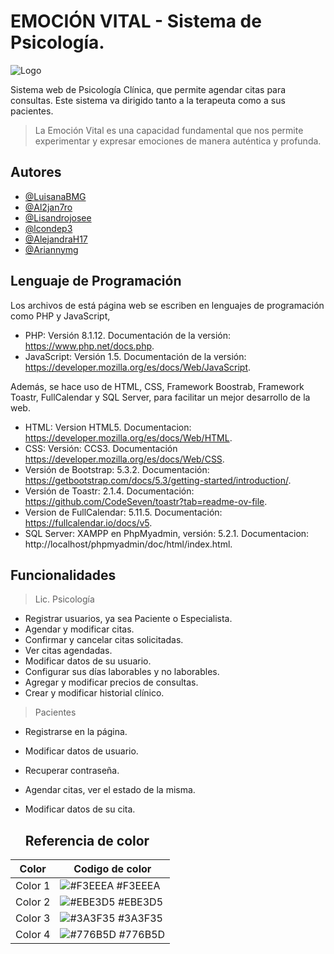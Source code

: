 
# EMOCIÓN VITAL - Sistema de Psicología.


![Logo](https://iaelaonline.com/wp-content/uploads/2024/05/WhatsApp-Image-2024-05-14-at-3.36.23-PM.jpeg)


Sistema web de Psicología Clínica, que permite agendar citas para consultas. Este sistema va dirigido tanto a la terapeuta como a sus pacientes.

> La Emoción Vital es una capacidad fundamental que nos permite experimentar y expresar emociones de manera auténtica y profunda.


## Autores

- [@LuisanaBMG](https://github.com/LuisanaBMG)
- [@Al2jan7ro](https://github.com/Al2jan7ro)
- [@Lisandrojosee](https://github.com/Lisandrojosee)
- [@lcondep3](https://github.com/lcondep3)
- [@AlejandraH17](https://github.com/AlejandraH17)
- [@Ariannymg](https://github.com/Ariannymg)

  
## Lenguaje de Programación

Los archivos de está página web se escriben en lenguajes de programación como PHP y JavaScript,
- PHP: Versión 8.1.12. Documentación de la versión: https://www.php.net/docs.php. 
- JavaScript: Versión 1.5. Documentación de la versión: https://developer.mozilla.org/es/docs/Web/JavaScript. 

Además, se hace uso de HTML, CSS, Framework Boostrab, Framework Toastr, FullCalendar y SQL Server, para facilitar un mejor desarrollo de la web.
- HTML: Version HTML5. Documentacion: https://developer.mozilla.org/es/docs/Web/HTML. 
- CSS: Versión: CCS3. Documentación https://developer.mozilla.org/es/docs/Web/CSS. 
- Versión de Bootstrap: 5.3.2. Documentación: https://getbootstrap.com/docs/5.3/getting-started/introduction/.
- Versión de Toastr: 2.1.4. Documentación: https://github.com/CodeSeven/toastr?tab=readme-ov-file.
- Version de FullCalendar: 5.11.5. Documentación: https://fullcalendar.io/docs/v5.
- SQL Server: XAMPP en PhpMyadmin, versión: 5.2.1.
  Documentacion: http://localhost/phpmyadmin/doc/html/index.html.

## Funcionalidades
> Lic. Psicología
- Registrar usuarios, ya sea Paciente o Especialista.
- Agendar y modificar citas.
- Confirmar y cancelar citas solicitadas.
- Ver citas agendadas.
- Modificar datos de su usuario.
- Configurar sus días laborables y no laborables.
- Agregar y modificar precios de consultas.
- Crear y modificar historial clínico.

> Pacientes
 - Registrarse en la página.
 - Modificar datos de usuario.
 - Recuperar contraseña.
 - Agendar citas, ver el estado de la misma.
 - Modificar datos de su cita.

   ## Referencia de color 

| Color             | Codigo de color                                                               |
| ----------------- | ------------------------------------------------------------------ |
| Color 1 | ![#F3EEEA](https://campusiutirlaempresarial.com/lacalifornia/wp-content/uploads/2024/05/Color-1-1.png) #F3EEEA |
| Color 2 | ![#EBE3D5](https://campusiutirlaempresarial.com/lacalifornia/wp-content/uploads/2024/05/Color-2-1.png) #EBE3D5 |
| Color 3 | ![#3A3F35](https://campusiutirlaempresarial.com/lacalifornia/wp-content/uploads/2024/05/Color-3-1.png) #3A3F35 |
| Color 4 | ![#776B5D](https://campusiutirlaempresarial.com/lacalifornia/wp-content/uploads/2024/05/Color-4-1.png) #776B5D |


